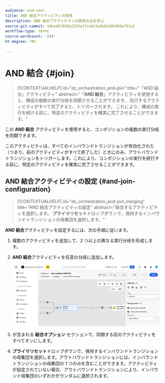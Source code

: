```yaml
---
audience: end-user
title: AND 結合アクティビティの使用
description: AND 結合アクティビティの使用方法を学ぶ
source-git-commit: 44be467650e2329a1fce6c5adb6d266d94efd1e2
workflow-type: tm+mt
source-wordcount: '224'
ht-degree: 70%

---
```


# AND 結合 {#join}

>[!CONTEXTUALHELP]
>id="dc_orchestration_and-join"
>title="「AND 結合」アクティビティ"
>abstract="「**AND 結合**」アクティビティを使用すると、構成の複数の実行分岐を同期させることができます。 先行するアクティビティがすべて完了すると、トリガーされます。 これにより、構成の実行を続ける前に、特定のアクティビティを確実に完了させることができます。"

この **AND 結合** アクティビティを使用すると、コンポジションの複数の実行分岐を同期できます。

このアクティビティは、すべてのインバウンドトランジションが有効化された（つまり、前のアクティビティがすべて終了した）ときにのみ、アウトバウンドトランジションをトリガーします。これにより、コンポジションの実行を続行する前に、特定のアクティビティを確実に完了させることができます。

## AND 結合アクティビティの設定 {#and-join-configuration}

>[!CONTEXTUALHELP]
>id="dc_orchestration_and-join_merging"
>title="AND 結合アクティビティの設定"
>abstract="結合するアクティビティを選択します。 **プライマリセット**&#x200B;ドロップダウンで、保持するインバウンドトランジションの母集団を選択します。"

**AND 結合**&#x200B;アクティビティを設定するには、次の手順に従います。

1. 複数のアクティビティを追加して、2 つ以上の異なる実行分岐を形成します。
1. **AND 結合**&#x200B;アクティビティを任意の分岐に追加します。

   ![](../assets/and-join.png)

1. が含まれる **結合オプション** セクションで、同期する前のアクティビティをすべてオンにします。
1. **プライマリセット**&#x200B;ドロップダウンで、保持するインバウンドトランジションの母集団を選択します。アウトバウンドトランジションには、インバウンドトランジションの母集団の 1 つのみを含むことができます。アクティビティが設定されていない場合、アウトバウンドトランジションにより、インバウンド母集団のいずれかがランダムに選択されます。

